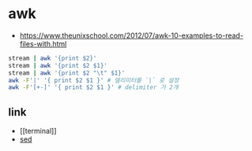 # awk

+ https://www.theunixschool.com/2012/07/awk-10-examples-to-read-files-with.html

```sh
stream | awk '{print $2}'
stream | awk '{print $2 $1}'
stream | awk '{print $2 "\t" $1}'
awk -F'|' '{ print $2 $1 }' # 델리미터를 `|` 로 설정
awk -F'[+-]' '{ print $2 $1 }' # delimiter 가 2개
```

## link
- [[terminal]]
- [sed](sed)
